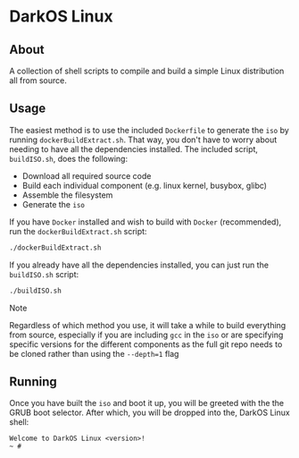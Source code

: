 # DarkOS Linux

## About
A collection of shell scripts to compile and build a simple Linux
distribution all from source.

## Usage
The easiest method is to use the included `Dockerfile` to generate the
`iso` by running `dockerBuildExtract.sh`. That way, you don't have to worry
about needing to have all the dependencies installed. The included script,
`buildISO.sh`, does the following:
* Download all required source code
* Build each individual component (e.g. linux kernel, busybox, glibc)
* Assemble the filesystem
* Generate the `iso`

If you have `Docker` installed and wish to build with `Docker`
(recommended), run the `dockerBuildExtract.sh` script:
```bash
./dockerBuildExtract.sh
```

If you already have all the dependencies installed, you can just run the
`buildISO.sh` script:
```bash
./buildISO.sh
```

> [!NOTE]
> Regardless of which method you use, it will take a while to build
> everything from source, especially if you are including `gcc` in the
> `iso` or are specifying specific versions for the different components
> as the full git repo needs to be cloned rather than using the 
> `--depth=1` flag

## Running
Once you have built the `iso` and boot it up, you will be greeted with the
the GRUB boot selector. After which, you will be dropped into the,
DarkOS Linux shell:
```
Welcome to DarkOS Linux <version>!
~ #
```


